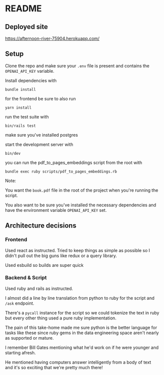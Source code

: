 # README

## Deployed site

https://afternoon-river-75904.herokuapp.com/
## Setup  

Clone the repo and make sure your `.env` file is present and contains the `OPENAI_API_KEY` variable.

Install dependencies with

```bundle install```

for the frontend be sure to also run

```yarn install```

run the test suite with

```bin/rails test```

make sure you've installed postgres


start the development server with

```bin/dev```

you can run the pdf_to_pages_embeddings script from the root with

```bundle exec ruby scripts/pdf_to_pages_embeddings.rb```

Note:

You want the `book.pdf` file in the root of the project when you're running the script.

You also want to be sure you've installed the necessary dependencies and have the environment 
variable `OPENAI_API_KEY` set.

## Architecture decisions  

### Frontend  

Used react as instructed.
Tried to keep things as simple as possible so I didn't pull out the
big guns like redux or a query library.

Used esbuild so builds are super quick

### Backend & Script  

Used ruby and rails as instructed.

I almost did a line by line translation from python to ruby for the script and `/ask` endpoint.

There's a `pycall` instance for the script so we could tokenize the text in ruby but every other
thing used a pure ruby implementation.

The pain of this take-home made me sure python is the better language for tasks like these since ruby gems in the data engineering space aren't nearly as supported or mature.

I remember Bill Gates mentioning what he'd work on if he were younger and starting afresh.

He mentioned having computers answer intelligently from a body of text and it's so exciting that we're pretty much there!